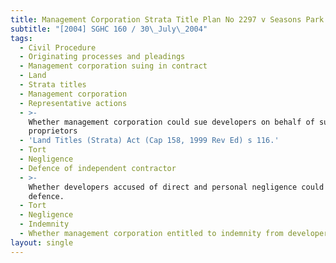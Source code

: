 ```yaml
---
title: Management Corporation Strata Title Plan No 2297 v Seasons Park Ltd (No 2)
subtitle: "[2004] SGHC 160 / 30\_July\_2004"
tags:
  - Civil Procedure
  - Originating processes and pleadings
  - Management corporation suing in contract
  - Land
  - Strata titles
  - Management corporation
  - Representative actions
  - >-
    Whether management corporation could sue developers on behalf of subsidiary
    proprietors
  - 'Land Titles (Strata) Act (Cap 158, 1999 Rev Ed) s 116.'
  - Tort
  - Negligence
  - Defence of independent contractor
  - >-
    Whether developers accused of direct and personal negligence could rely on
    defence.
  - Tort
  - Negligence
  - Indemnity
  - Whether management corporation entitled to indemnity from developers.
layout: single
---
```


